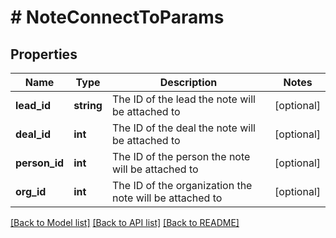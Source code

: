 # # NoteConnectToParams

## Properties

Name | Type | Description | Notes
------------ | ------------- | ------------- | -------------
**lead_id** | **string** | The ID of the lead the note will be attached to | [optional]
**deal_id** | **int** | The ID of the deal the note will be attached to | [optional]
**person_id** | **int** | The ID of the person the note will be attached to | [optional]
**org_id** | **int** | The ID of the organization the note will be attached to | [optional]

[[Back to Model list]](../../README.md#models) [[Back to API list]](../../README.md#endpoints) [[Back to README]](../../README.md)
